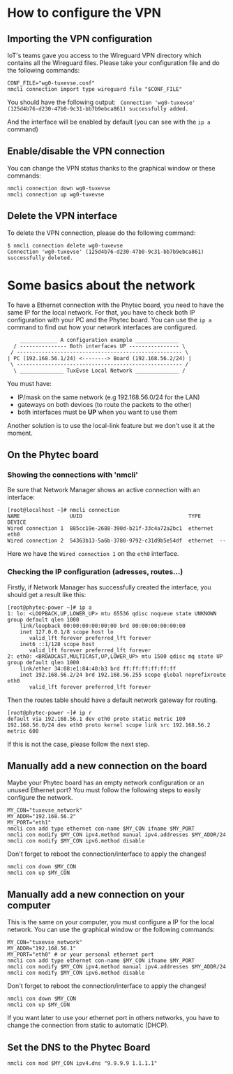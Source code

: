 # How to configure the VPN

## Importing the VPN configuration

IoT's teams gave you access to the Wireguard VPN directory which contains all the Wireguard files. Please take your configuration file and do the following commands:

```shell
CONF_FILE="wg0-tuxevse.conf"
nmcli connection import type wireguard file "$CONF_FILE"
```

You should have the following output:
``` Connection 'wg0-tuxevse' (125d4b76-d230-47b0-9c31-bb7b9ebca861) successfully added.```

And the interface will be enabled by default (you can see with the ```ip a```  command)

## Enable/disable the VPN connection

You can change the VPN status thanks to the graphical window or these commands:

```shell
nmcli connection down wg0-tuxevse
nmcli connection up wg0-tuxevse
```

## Delete the VPN interface

To delete the VPN connection, please do the following command:

```shell
$ nmcli connection delete wg0-tuxevse
Connection 'wg0-tuxevse' (125d4b76-d230-47b0-9c31-bb7b9ebca861) successfully deleted.
```

# Some basics about the network

To have a Ethernet connection with the Phytec board, you need to have the same IP for the local network. For that, you have to check both IP configuration with your PC and the Phytec board. You can use the ```ip a``` command to find out how your network interfaces are configured.

```
    ____________ A configuration example ______________ 
  / --------------- Both interfaces UP ---------------- \
 / ----------------------------------------------------- \
| PC (192.168.56.1/24) <--------> Board (192.168.56.2/24) |
 \ ----------------------------------------------------- /
  \ ______________ TuxEvse Local Network ______________ /  
```

You must have:
- IP/mask on the same network (e.g 192.168.56.0/24 for the LAN)
- gateways on both devices (to route the packets to the other)
- both interfaces must be **UP** when you want to use them

Another solution is to use the local-link feature but we don't use it at the moment.

## On the Phytec board 

### Showing the connections with 'nmcli'

Be sure that Network Manager shows an active connection with an interface:

```shell
[root@localhost ~]# nmcli connection
NAME                UUID                                  TYPE      DEVICE 
Wired connection 1  885cc19e-2688-390d-b21f-33c4a72a2bc1  ethernet  eth0     
Wired connection 2  54363b13-5a6b-3780-9792-c31d9b5e54df  ethernet  --   
```

Here we have the `Wired connection 1` on the `eth0` interface.

### Checking the IP configuration (adresses, routes...)

Firstly, if Network Manager has successfully created the interface, you should get a result like this:

```shell
[root@phytec-power ~]# ip a
1: lo: <LOOPBACK,UP,LOWER_UP> mtu 65536 qdisc noqueue state UNKNOWN group default qlen 1000
    link/loopback 00:00:00:00:00:00 brd 00:00:00:00:00:00
    inet 127.0.0.1/8 scope host lo
       valid_lft forever preferred_lft forever
    inet6 ::1/128 scope host 
       valid_lft forever preferred_lft forever
2: eth0: <BROADCAST,MULTICAST,UP,LOWER_UP> mtu 1500 qdisc mq state UP group default qlen 1000
    link/ether 34:08:e1:84:40:b3 brd ff:ff:ff:ff:ff:ff
    inet 192.168.56.2/24 brd 192.168.56.255 scope global noprefixroute eth0
       valid_lft forever preferred_lft forever
```

Then the routes table should have a default network gateway for routing.
```shell
[root@phytec-power ~]# ip r
default via 192.168.56.1 dev eth0 proto static metric 100 
192.168.56.0/24 dev eth0 proto kernel scope link src 192.168.56.2 metric 600 
```

If this is not the case, please follow the next step.

## Manually add a new connection on the board

Maybe your Phytec board has an empty network configuration or an unused Ethernet port? You must follow the following steps to easily configure the network.

```shell
MY_CON="tuxevse_network"
MY_ADDR="192.168.56.2"
MY_PORT="eth1"
nmcli con add type ethernet con-name $MY_CON ifname $MY_PORT
nmcli con modify $MY_CON ipv4.method manual ipv4.addresses $MY_ADDR/24
nmcli con modify $MY_CON ipv6.method disable
```

Don't forget to reboot the connection/interface to apply the changes!

```shell
nmcli con down $MY_CON 
nmcli con up $MY_CON
```

## Manually add a new connection on your computer

This is the same on your computer, you must configure a IP for the local network. You can use the graphical window or the following commands:

```shell
MY_CON="tuxevse_network"
MY_ADDR="192.168.56.1"
MY_PORT="eth0" # or your personal ethernet port
nmcli con add type ethernet con-name $MY_CON ifname $MY_PORT
nmcli con modify $MY_CON ipv4.method manual ipv4.addresses $MY_ADDR/24
nmcli con modify $MY_CON ipv6.method disable
```

Don't forget to reboot the connection/interface to apply the changes!

```shell
nmcli con down $MY_CON 
nmcli con up $MY_CON
```

If you want later to use your ethernet port in others networks, you have to change the connection from static to automatic (DHCP).

## Set the DNS to the Phytec Board

```shell
nmcli con mod $MY_CON ipv4.dns "9.9.9.9 1.1.1.1"
```

